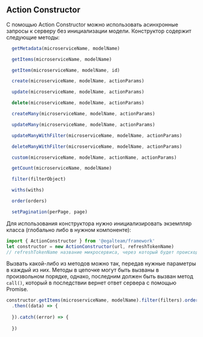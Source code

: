 ## Action Constructor

С помощью Action Constructor можно использовать асинхронные запросы к серверу без инициализации модели.
Конструктор содержит следующие методы:

```javascript
  getMetadata(microserviceName, modelName)

  getItems(microserviceName, modelName)

  getItem(microserviceName, modelName, id)

  create(microserviceName, modelName, actionParams)

  update(microserviceName, modelName, actionParams)

  delete(microserviceName, modelName, actionParams)

  createMany(microserviceName, modelName, actionParams)

  updateMany(microserviceName, modelName, actionParams)

  updateManyWithFilter(microserviceName, modelName, actionParams)

  deleteManyWithFilter(microserviceName, modelName, actionParams)

  custom(microserviceName, modelName, actionName, actionParams)

  getCount(microserviceName, modelName)

  filter(filterObject)

  withs(withs)

  order(orders)

  setPagination(perPage, page)

```

Для использования конструктора нужно инициализировать экземпляр класса (глобально либо в нужном компоненте):
```javascript
import { ActionConstructor } from '@egalteam/framework'
let constructor = new ActionConstructor(url, refreshTokenName)
// refreshTokenName название микросервиса, через который будет происходить обновление токенов
```

Вызвать какой-либо из методов можно так, передав нужные параметры в каждый из них.
Методы в цепочке могут быть вызваны в произвольном порядке, однако, последним должен быть вызван метод `call()`,
который в последствии вернет ответ сервера с помощью Promise.

```javascript
constructor.getItems(microserviceName, modelName).filter(filters).order(orders).withs(withs).call()
  .then((data) => {
    
  }).catch((error) => {
    
  })
```